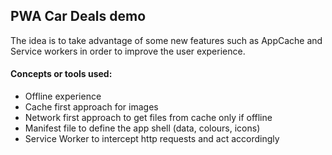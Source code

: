 ## PWA Car Deals demo

The idea is to take advantage of some new features such as AppCache and Service workers in order
to improve the user experience.

#### Concepts or tools used:
- Offline experience
- Cache first approach for images
- Network first approach to get files from cache only if offline
- Manifest file to define the app shell (data, colours, icons)
- Service Worker to intercept http requests and act accordingly
